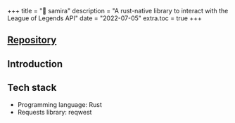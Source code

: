 +++
title = "📜 samira"
description = "A rust-native library to interact with the League of Legends API"
date = "2022-07-05"
extra.toc = true
+++

## [Repository](https://github.com/paulcomte/samira)

## Introduction

## Tech stack
 - Programming language: Rust
 - Requests library: reqwest
